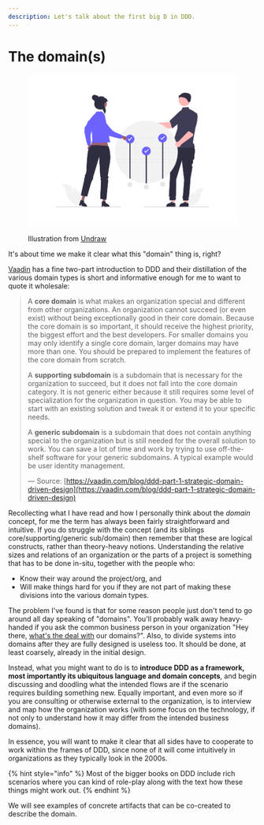 ```yaml
---
description: Let's talk about the first big D in DDD.
---
```


# The domain(s)

<figure><img src="../.gitbook/assets/undraw_Shared_goals_re_jvqd.png" alt=""><figcaption><p>Illustration from <a href="https://undraw.co/">Undraw</a></p></figcaption></figure>

It's about time we make it clear what this "domain" thing is, right?

[Vaadin](https://vaadin.com/) has a fine two-part introduction to DDD and their distillation of the various domain types is short and informative enough for me to want to quote it wholesale:

> A **core domain** is what makes an organization special and different from other organizations. An organization cannot succeed (or even exist) without being exceptionally good in their core domain. Because the core domain is so important, it should receive the highest priority, the biggest effort and the best developers. For smaller domains you may only identify a single core domain, larger domains may have more than one. You should be prepared to implement the features of the core domain from scratch.
>
> A **supporting subdomain** is a subdomain that is necessary for the organization to succeed, but it does not fall into the core domain category. It is not generic either because it still requires some level of specialization for the organization in question. You may be able to start with an existing solution and tweak it or extend it to your specific needs.
>
> A **generic subdomain** is a subdomain that does not contain anything special to the organization but is still needed for the overall solution to work. You can save a lot of time and work by trying to use off-the-shelf software for your generic subdomains. A typical example would be user identity management.
>
> — Source: [https://vaadin.com/blog/ddd-part-1-strategic-domain-driven-design](https://vaadin.com/blog/ddd-part-1-strategic-domain-driven-design)

Recollecting what I have read and how I personally think about the _domain_ concept, for me the term has always been fairly straightforward and intuitive. If you do struggle with the concept (and its siblings core/supporting/generic sub/domain) then remember that these are logical constructs, rather than theory-heavy notions. Understanding the relative sizes and relations of an organization or the parts of a project is something that has to be done in-situ, together with the people who:

* Know their way around the project/org, and
* Will make things hard for you if they are not part of making these divisions into the various domain types.&#x20;

The problem I've found is that for some reason people just don't tend to go around all day speaking of "domains". You'll probably walk away heavy-handed if you ask the common business person in your organization "Hey there, [what's the deal with](https://www.youtube.com/watch?v=v1cVl7KHsGA) our domains?". Also, to divide systems into domains after they are fully designed is useless too. It should be done, at least coarsely, already in the initial design.

Instead, what you might want to do is to **introduce DDD as a framework, most importantly its ubiquitous language and domain concepts**, and begin discussing and doodling what the intended flows are if the scenario requires building something new. Equally important, and even more so if you are consulting or otherwise external to the organization, is to interview and map how the organization works (with some focus on the technology, if not only to understand how it may differ from the intended business domains).

In essence, you will want to make it clear that all sides have to cooperate to work within the frames of DDD, since none of it will come intuitively in organizations as they typically look in the 2000s.

{% hint style="info" %}
Most of the bigger books on DDD include rich scenarios where you can kind of role-play along with the text how these things might work out.
{% endhint %}

We will see examples of concrete artifacts that can be co-created to describe the domain.
